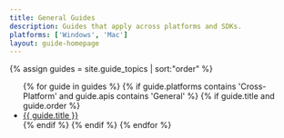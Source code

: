 ```yaml
---
title: General Guides
description: Guides that apply across platforms and SDKs.
platforms: ['Windows', 'Mac']
layout: guide-homepage
---
```


<div class="trigger">
  {% assign guides = site.guide_topics | sort:"order" %}
  <ul>
  {% for guide in guides %}
    {% if guide.platforms contains 'Cross-Platform' and guide.apis contains 'General' %}
      {% if guide.title and guide.order %}
        <li><a class="page-link" href="{{ guide.url | prepend: site.baseurl }}" title="{{ guide.description }}">{{ guide.title }}</a></li>
      {% endif %}
    {% endif %}
  {% endfor %}
  </ul>
</div>
